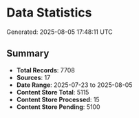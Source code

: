 # Data Statistics

Generated: 2025-08-05 17:48:11 UTC

## Summary

- **Total Records**: 7708
- **Sources**: 17
- **Date Range**: 2025-07-23 to 2025-08-05
- **Content Store Total**: 5115
- **Content Store Processed**: 15
- **Content Store Pending**: 5100

